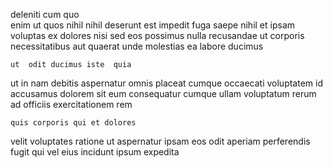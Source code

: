 <!--
title: Customizable object-oriented website
author: Meaghan
date: 2014-12-01-1249
link: 2014-12-01-1249-customizable-object-oriented-website
tags: [IX,Chrome,Technology,premium]
-->

deleniti cum  quo  
 enim ut quos nihil  nihil
deserunt est impedit  fuga saepe  nihil et 
ipsam voluptas ex
dolores nisi sed eos possimus nulla recusandae ut corporis necessitatibus
aut quaerat unde molestias ea labore ducimus
 	ut  odit ducimus iste  quia
ut in nam debitis
aspernatur omnis placeat cumque occaecati voluptatem id accusamus
dolorem sit eum consequatur cumque ullam voluptatum
rerum ad officiis  exercitationem  rem
 	quis corporis qui et dolores
velit voluptates ratione ut  aspernatur ipsam eos odit aperiam
perferendis fugit qui vel  eius incidunt ipsum  expedita